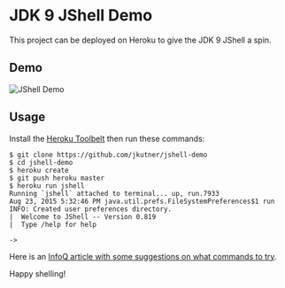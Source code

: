 # JDK 9 JShell Demo

This project can be deployed on Heroku to give the JDK 9 JShell a spin.

## Demo

![JShell Demo](http://i.imgur.com/AdPVQSB.gif)

## Usage

Install the [Heroku Toolbelt](http://toolbelt.heroku.com) then run these commands:

```sh-session
$ git clone https://github.com/jkutner/jshell-demo
$ cd jshell-demo
$ heroku create
$ git push heroku master
$ heroku run jshell
Running `jshell` attached to terminal... up, run.7933
Aug 23, 2015 5:32:46 PM java.util.prefs.FileSystemPreferences$1 run
INFO: Created user preferences directory.
|  Welcome to JShell -- Version 0.819
|  Type /help for help

->
```

Here is an [InfoQ article with some suggestions on what commands to try](http://www.infoq.com/articles/Java9-New-HTTP-2-and-REPL).

Happy shelling! 
